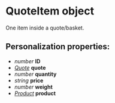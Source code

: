 # QuoteItem object

One item inside a quote/basket.

## Personalization properties:

- _number_ **ID**
- _[Quote](#/menu/documentation/MarketingSuite/magento-integration/object/Quote)_ **quote**
- _number_ **quantity**
- _string_ **price**
- _number_ **weight**
- _[Product](#/menu/documentation/MarketingSuite/magento-integration/object/Product)_ **product**
